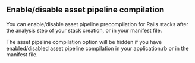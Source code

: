 <!-- usedin: [ _rails/deployment] - post: -->


## Enable/disable asset pipeline compilation

You can enable/disable asset pipeline precompilation for Rails stacks after the analysis step of your stack creation, or in your manifest file.

The asset pipeline compilation option will be hidden if you have enabled/disabled asset pipeline compilation in your application.rb or in the manifest file.




